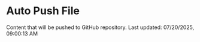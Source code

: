# Auto Push File

Content that will be pushed to GitHub repository.
Last updated: 07/20/2025, 09:00:13 AM
